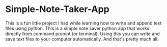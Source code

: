 # Simple-Note-Taker-App

This is a fun little project I had while learning how to write and append text files using python. This is a simple note saver python app that works directly from command prompt (or terminal). Using this you can write and save text files
to your computer automatically. And that's pretty much all.
